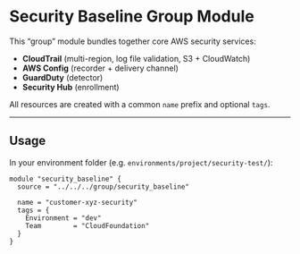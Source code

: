 # Security Baseline Group Module

This “group” module bundles together core AWS security services:
- **CloudTrail** (multi-region, log file validation, S3 + CloudWatch)
- **AWS Config** (recorder + delivery channel)
- **GuardDuty** (detector)
- **Security Hub** (enrollment)

All resources are created with a common `name` prefix and optional `tags`.

---

## Usage

In your environment folder (e.g. `environments/project/security-test/`):

```hcl
module "security_baseline" {
  source = "../../../group/security_baseline"

  name = "customer-xyz-security"
  tags = {
    Environment = "dev"
    Team        = "CloudFoundation"
  }
}
